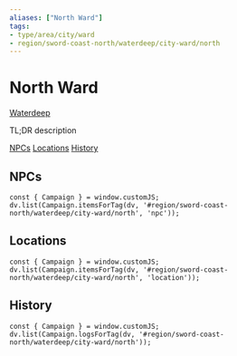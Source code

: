 ```yaml
---
aliases: ["North Ward"]
tags: 
- type/area/city/ward
- region/sword-coast-north/waterdeep/city-ward/north
---
```

# North Ward
<span class="subhead">[Waterdeep](../waterdeep.md)</span>

TL;DR description


<span class="nav">[NPCs](#NPCs) [Locations](#Locations) [History](#History)</span>

## NPCs

```dataviewjs
const { Campaign } = window.customJS;
dv.list(Campaign.itemsForTag(dv, '#region/sword-coast-north/waterdeep/city-ward/north', 'npc'));
```

## Locations

```dataviewjs
const { Campaign } = window.customJS;
dv.list(Campaign.itemsForTag(dv, '#region/sword-coast-north/waterdeep/city-ward/north', 'location'));
```

## History
```dataviewjs
const { Campaign } = window.customJS;
dv.list(Campaign.logsForTag(dv, '#region/sword-coast-north/waterdeep/city-ward/north'));
```